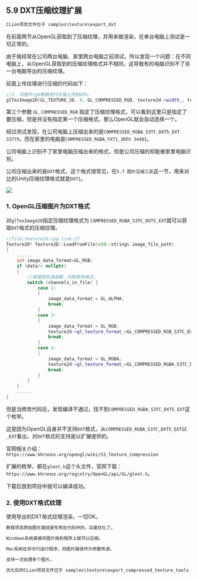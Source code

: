 ## 5.9 DXT压缩纹理扩展

```c
CLion项目文件位于 samples\texture\export_dxt
```

在前面两节从OpenGL获取到了压缩纹理，并用来做渲染，在单台电脑上测试是一切正常的。

由于我经常在公司两台电脑、家里两台电脑之前测试，所以发现一个问题：在不同电脑上，从OpenGL获取到的压缩纹理格式并不相同，这导致有的电脑识别不了另一台电脑导出的压缩纹理。

前面上传纹理进行压缩的代码如下：

```c++
//3. 将图片rgb数据进行压缩上传到GPU。
glTexImage2D(GL_TEXTURE_2D, 0, GL_COMPRESSED_RGB, texture2d->width_, texture2d->height_, 0, texture2d->gl_texture_format_, GL_UNSIGNED_BYTE, data);
```

第三个参数 `GL_COMPRESSED_RGB` 指定了压缩纹理格式，可以看到这里只是指定了要压缩，但是并没有指定某一个压缩格式，那么OpenGL就会自动选择一个。

经过测试发现，在公司电脑上压缩出来的是`COMPRESSED_RGBA_S3TC_DXT5_EXT 33779`，而在家里的电脑是`COMPRESSED_RGBA_FXT1_3DFX 34481`。

公司电脑上识别不了家里电脑压缩出来的格式，但是公司压缩的却能被家里电脑识别。

公司压缩出来的是`DXT`格式，这个格式很常见，在`5.7 图片压缩工具`这一节，用来对比的Unity压缩纹理格式就是`DXT1`。

![](../../imgs/texture_make_beautiful/draw_cube_texture_compress/unity_compress_size.jpg)


### 1. OpenGL压缩图片为DXT格式

对`glTexImage2D`指定压缩纹理格式为 `COMPRESSED_RGBA_S3TC_DXT5_EXT`就可以获取`DXT`格式的压缩纹理。

```c++
//file:texture2d.cpp line:27
Texture2D* Texture2D::LoadFromFile(std::string& image_file_path)
{
    ......
    int image_data_format=GL_RGB;
    if (data!= nullptr)
    {
        //根据颜色通道数，判断颜色格式。
        switch (channels_in_file) {
            case 1:
            {
                image_data_format = GL_ALPHA;
                break;
            }
            case 3:
            {
                image_data_format = GL_RGB;
                texture2d->gl_texture_format_=GL_COMPRESSED_RGB_S3TC_DXT1_EXT;
                break;
            }
            case 4:
            {
                image_data_format = GL_RGBA;
                texture2d->gl_texture_format_=GL_COMPRESSED_RGBA_S3TC_DXT5_EXT;
                break;
            }
        }
    }
    ......
}
```

但是当修改代码后，发现编译不通过，找不到`COMPRESSED_RGBA_S3TC_DXT5_EXT`这个枚举。

这是因为OpenGL自身并不支持`DXT`格式，从`COMPRESSED_RGBA_S3TC_DXT5_EXT`以`_EXT`看出，对`DXT`格式的支持是以扩展提供的。

官网相关介绍：`https://www.khronos.org/opengl/wiki/S3_Texture_Compression`

扩展的枚举，都在`glext.h`这个头文件，官网下载：`https://www.khronos.org/registry/OpenGL/api/GL/glext.h`。

下载后放到项目中就可以编译成功。

### 2. 使用DXT格式纹理

使用导出的DXT格式纹理渲染，一切OK。

```c
教程项目原始图片路径是写死在代码中的，后面优化了。

Windows系统直接将图片拖到程序上就可以压缩。

Mac系统在命令行运行程序，将图片路径作为参数传递。

支持一次处理多个图片。

优化后的CLion项目文件位于 samples\texture\export_compressed_texture_tools
```